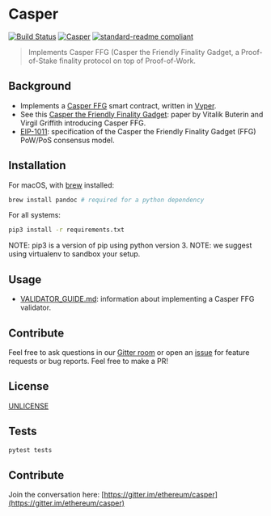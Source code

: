 # Casper

[![Build Status](https://travis-ci.org/ethereum/casper.svg?branch=master)](https://travis-ci.org/ethereum/casper)
[![Casper](https://img.shields.io/badge/gitter-Casper-4AB495.svg)](https://gitter.im/ethereum/casper-scaling-and-protocol-economics)
[![standard-readme compliant](https://img.shields.io/badge/readme%20style-standard-brightgreen.svg?style=flat-square)](https://github.com/RichardLitt/standard-readme)

> Implements Casper FFG (Casper the Friendly Finality Gadget, a Proof-of-Stake finality protocol on top of Proof-of-Work.

## Background

- Implements a [Casper FFG](https://arxiv.org/abs/1710.09437) smart contract, written in [Vyper](https://github.com/ethereum/vyper).
- See this [Casper the Friendly Finality Gadget](https://arxiv.org/abs/1710.09437): 
  paper by Vitalik Buterin and Virgil Griffith introducing Casper FFG.
- [EIP-1011](https://github.com/ethereum/EIPs/blob/master/EIPS/eip-1011.md):
specification of the Casper the Friendly Finality Gadget (FFG) PoW/PoS consensus model.

## Installation

For macOS, with [brew](https://brew.sh/) installed:

```bash
brew install pandoc # required for a python dependency
```

For all systems:

```bash
pip3 install -r requirements.txt
```

NOTE: pip3 is a version of pip using python version 3.
NOTE: we suggest using virtualenv to sandbox your setup.

## Usage

- [VALIDATOR_GUIDE.md](https://github.com/ethereum/casper/blob/master/VALIDATOR_GUIDE.md):
information about implementing a Casper FFG validator.

## Contribute

Feel free to ask questions in our [Gitter room](https://gitter.im/ethereum/casper-scaling-and-protocol-economics) or open an [issue](https://github.com/ethereum/casper/issues) for feature requests or bug reports. Feel free to make a PR!

## License

[UNLICENSE](LICENSE)

## Tests

```bash
pytest tests
```

## Contribute

Join the conversation here: [https://gitter.im/ethereum/casper](https://gitter.im/ethereum/casper)
